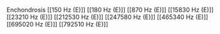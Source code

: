 Enchondrosis
[[150 Hz (E)]]
[[180 Hz (E)]]
[[870 Hz (E)]]
[[15830 Hz (E)]]
[[23210 Hz (E)]]
[[212530 Hz (E)]]
[[247580 Hz (E)]]
[[465340 Hz (E)]]
[[695020 Hz (E)]]
[[792510 Hz (E)]]
